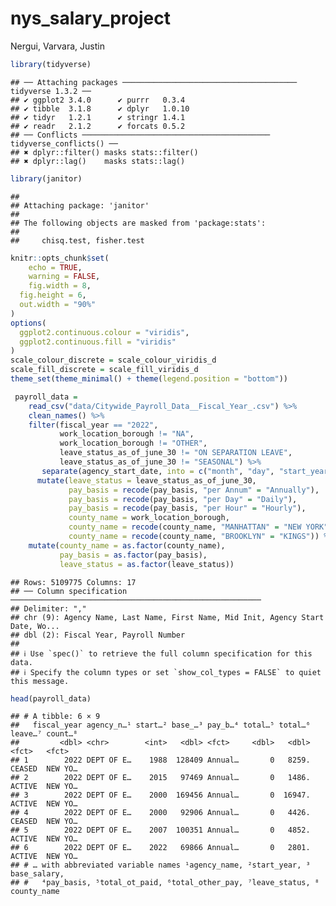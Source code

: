 nys_salary_project
================
Nergui, Varvara, Justin

``` r
library(tidyverse)
```

    ## ── Attaching packages ─────────────────────────────────────── tidyverse 1.3.2 ──
    ## ✔ ggplot2 3.4.0      ✔ purrr   0.3.4 
    ## ✔ tibble  3.1.8      ✔ dplyr   1.0.10
    ## ✔ tidyr   1.2.1      ✔ stringr 1.4.1 
    ## ✔ readr   2.1.2      ✔ forcats 0.5.2 
    ## ── Conflicts ────────────────────────────────────────── tidyverse_conflicts() ──
    ## ✖ dplyr::filter() masks stats::filter()
    ## ✖ dplyr::lag()    masks stats::lag()

``` r
library(janitor)
```

    ## 
    ## Attaching package: 'janitor'
    ## 
    ## The following objects are masked from 'package:stats':
    ## 
    ##     chisq.test, fisher.test

``` r
knitr::opts_chunk$set(
    echo = TRUE,
    warning = FALSE,
    fig.width = 8, 
  fig.height = 6,
  out.width = "90%"
)
options(
  ggplot2.continuous.colour = "viridis",
  ggplot2.continuous.fill = "viridis"
)
scale_colour_discrete = scale_colour_viridis_d
scale_fill_discrete = scale_fill_viridis_d
theme_set(theme_minimal() + theme(legend.position = "bottom"))
```

``` r
 payroll_data = 
    read_csv("data/Citywide_Payroll_Data__Fiscal_Year_.csv") %>% 
    clean_names() %>%
    filter(fiscal_year == "2022",
           work_location_borough != "NA",
           work_location_borough != "OTHER", 
           leave_status_as_of_june_30 != "ON SEPARATION LEAVE",
           leave_status_as_of_june_30 != "SEASONAL") %>%
       separate(agency_start_date, into = c("month", "day", "start_year"), convert = TRUE) %>% 
      mutate(leave_status = leave_status_as_of_june_30,
             pay_basis = recode(pay_basis, "per Annum" = "Annually"),
             pay_basis = recode(pay_basis, "per Day" = "Daily"),
             pay_basis = recode(pay_basis, "per Hour" = "Hourly"),
             county_name = work_location_borough,
             county_name = recode(county_name, "MANHATTAN" = "NEW YORK"),
             county_name = recode(county_name, "BROOKLYN" = "KINGS")) %>% select(-payroll_number, -first_name, -last_name, -mid_init, -month, -day, -title_description, -leave_status_as_of_june_30, -regular_hours, -ot_hours, -regular_gross_paid, -work_location_borough) %>% 
    mutate(county_name = as.factor(county_name),
           pay_basis = as.factor(pay_basis),
           leave_status = as.factor(leave_status))
```

    ## Rows: 5109775 Columns: 17
    ## ── Column specification ────────────────────────────────────────────────────────
    ## Delimiter: ","
    ## chr (9): Agency Name, Last Name, First Name, Mid Init, Agency Start Date, Wo...
    ## dbl (2): Fiscal Year, Payroll Number
    ## 
    ## ℹ Use `spec()` to retrieve the full column specification for this data.
    ## ℹ Specify the column types or set `show_col_types = FALSE` to quiet this message.

``` r
head(payroll_data)
```

    ## # A tibble: 6 × 9
    ##   fiscal_year agency_n…¹ start…² base_…³ pay_b…⁴ total…⁵ total…⁶ leave…⁷ count…⁸
    ##         <dbl> <chr>        <int>   <dbl> <fct>     <dbl>   <dbl> <fct>   <fct>  
    ## 1        2022 DEPT OF E…    1988  128409 Annual…       0   8259. CEASED  NEW YO…
    ## 2        2022 DEPT OF E…    2015   97469 Annual…       0   1486. ACTIVE  NEW YO…
    ## 3        2022 DEPT OF E…    2000  169456 Annual…       0  16947. ACTIVE  NEW YO…
    ## 4        2022 DEPT OF E…    2000   92906 Annual…       0   4426. CEASED  NEW YO…
    ## 5        2022 DEPT OF E…    2007  100351 Annual…       0   4852. ACTIVE  NEW YO…
    ## 6        2022 DEPT OF E…    2022   69866 Annual…       0   2801. ACTIVE  NEW YO…
    ## # … with abbreviated variable names ¹​agency_name, ²​start_year, ³​base_salary,
    ## #   ⁴​pay_basis, ⁵​total_ot_paid, ⁶​total_other_pay, ⁷​leave_status, ⁸​county_name
